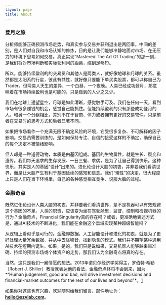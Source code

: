 ```yaml
---
layout: page
title: About
---
```





### 登月之旅




分析师能够正确预测市场走势，和真实参与交易并获利退出是两回事。中间的差别，是人们对自我和市场认知的修炼，目的是让我们能够冷静地面对市场、在无压力的环境下思考如何交易。真正实现“Mastered The Art Of Trading”的那一刻，是我们将对市场判断和实际获利间的距离，缩到足够短。




所以，能够持续盈利的的交易员和其他人是两类人，就好像地球和月球的关系。虽然都是太阳系的行星，彼此有共性，就好像只要能下单买卖股票，都可以称自己为Trader。但两类人天生的差异，一个白昼、一个夜晚。人类已经成功登月，那意味着在市场持续盈利也是可能的，只是做到的人少之又少。




我们在地球上遥望星空，月球是如此清晰，感觉触手可及。我们在任何一天，看到市场有很多赚钱的机会，感觉自己能抓住。但能持续盈利的只有那些成功登月的人。和另一个分组相比，差别不在于智商、体力或者拥有更好的交易软件。只是前者在交易时的思考方式和后者显著不同。




如果把市场看作一个充满无限不确定风险的环境，它受很多复杂、不可解释的因子影响。交易员需要训练的，是如何保持专注、自信的接受这样的不确定，确保自己的每个决定不被情绪影响。




但人却是一种道德动物，本质是由基因组成。基因的生物属性，就是生长、裂变和遗传。我们每天追求的生存发展、一日三餐、求偶，是为了让自己得到快乐。这种快乐，其实是人的基因“设计”出来的。进化论设计大脑的初衷，并非要我们看清世界，而是让大脑产生有利于基因延续的感知和信念。我们“理性”的决定，很大程度上只是人们在当下环境里，自己的各种感觉相互竞争、说服大脑的过程。




### 金融奇点




既然进化论设计人类大脑的初衷，并非要我们看清世界，是不是机器可以有效规避这个基因的不足。人类的职责，应该变为坐在驾驶舱里，监督、控制和检视机器的行为？金融奇点，Financial Singularity真的存在吗？或者，更准确地表述方式是，通过AI技术的不断进化，我们能在金融这个垂域实现某种超级智能吗？




从逻辑上看似乎是可行的。金融即数据，人工智能设计和进化的初衷，就是为了更好处理大量冗余数据、并从中去除噪音、找到隐含的模式。我们并不期望某种通用AI技术在短期内诞生。如果，是的，我们只是说如果，交易机器人能够越来越准确、持续的预测市场或个体资产的走势，那我们认为金融奇点将真的存在。




当然，这只是我们一厢情愿的想法。2013年诺贝尔经济学奖得主，罗伯特·希勒（Robert J. Shiller）教授就表达他的看法，金融奇点终将不会到来，因为*“Human judgement, good and bad, will drive investment decisions and financial-market outcomes for the rest of our lives and beyond”*。[1]




如果你对这些也有兴趣，欢迎随时给我们留言，邮件地址为：**<hello@szvlab.com>**。





[1]:https://insights.som.yale.edu/insights/the-mirage-of-the-financial-singularity#:~:text=The%20financial%20singularity%2C%20a%20hypothetical%20state%20in%20which,Shiller%2C%20because%20people%20will%20continue%20to%20influence%20markets.

